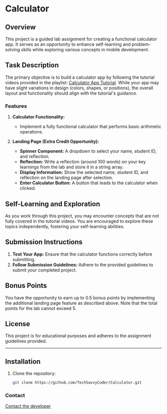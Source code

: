 # Calculator

## Overview

This project is a guided lab assignment for creating a functional calculator app. It serves as an opportunity to enhance self-learning and problem-solving skills while exploring various concepts in mobile development.

## Task Description

The primary objective is to build a calculator app by following the tutorial videos provided in the playlist: [Calculator App Tutorial](https://www.youtube.com/playlist?list=PLcSIMAULmMyd6p8lSBtOoC_TutRMsnZOc). While your app may have slight variations in design (colors, shapes, or positions), the overall layout and functionality should align with the tutorial's guidance.

### Features

1. **Calculator Functionality:**
   - Implement a fully functional calculator that performs basic arithmetic operations.

2. **Landing Page (Extra Credit Opportunity):**
   - **Spinner Component:** A dropdown to select your name, student ID, and reflection.
   - **Reflection:** Write a reflection (around 100 words) on your key learnings from the lab and store it in a string array.
   - **Display Information:** Show the selected name, student ID, and reflection on the landing page after selection.
   - **Enter Calculator Button:** A button that leads to the calculator when clicked.

## Self-Learning and Exploration

As you work through this project, you may encounter concepts that are not fully covered in the tutorial videos. You are encouraged to explore these topics independently, fostering your self-learning abilities.

## Submission Instructions

1. **Test Your App:** Ensure that the calculator functions correctly before submitting.
2. **Follow Submission Guidelines:** Adhere to the provided guidelines to submit your completed project.

## Bonus Points

You have the opportunity to earn up to 0.5 bonus points by implementing the additional landing page feature as described above. Note that the total points for the lab cannot exceed 5.

## License

This project is for educational purposes and adheres to the assignment guidelines provided.

---

## Installation
1. Clone the repository:
   ```bash
   git clone https://github.com/TechSavvyCoder/Calculator.git

### Contact
[Contact the developer](mailto:diegopinlac@gmail.com)
